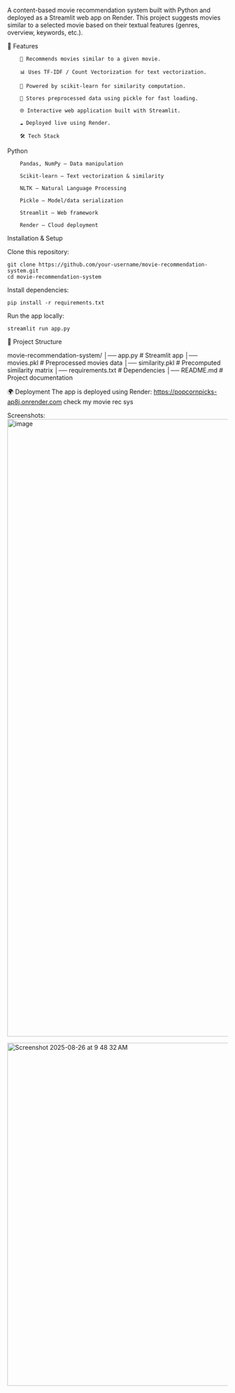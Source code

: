 A content-based movie recommendation system built with Python and deployed as a Streamlit web app on Render.
This project suggests movies similar to a selected movie based on their textual features (genres, overview, keywords, etc.).

🚀 Features

        📌 Recommends movies similar to a given movie.
        
        📊 Uses TF-IDF / Count Vectorization for text vectorization.
        
        🧠 Powered by scikit-learn for similarity computation.
        
        📂 Stores preprocessed data using pickle for fast loading.
        
        🌐 Interactive web application built with Streamlit.
        
        ☁️ Deployed live using Render.
        
        🛠️ Tech Stack

Python

        Pandas, NumPy – Data manipulation
        
        Scikit-learn – Text vectorization & similarity
        
        NLTK – Natural Language Processing
        
        Pickle – Model/data serialization
        
        Streamlit – Web framework
        
        Render – Cloud deployment
        


Installation & Setup

Clone this repository:

    git clone https://github.com/your-username/movie-recommendation-system.git
    cd movie-recommendation-system

Install dependencies:

    pip install -r requirements.txt

Run the app locally:

    streamlit run app.py

📂 Project Structure

movie-recommendation-system/
│── app.py                 # Streamlit app
│── movies.pkl             # Preprocessed movies data
│── similarity.pkl         # Precomputed similarity matrix
│── requirements.txt       # Dependencies
│── README.md              # Project documentation

🌍 Deployment
The app is deployed using Render:
https://popcornpicks-ap8j.onrender.com check my movie rec sys 

Screenshots: 
 <img width="2464" height="1408" alt="image" src="https://github.com/user-attachments/assets/1f87e0c8-2fa0-4f04-a6cc-7f0809d2c01b" />


<img width="1433" height="782" alt="Screenshot 2025-08-26 at 9 48 32 AM" src="https://github.com/user-attachments/assets/817f0d07-0173-4a35-b283-bf33038469a8" />


